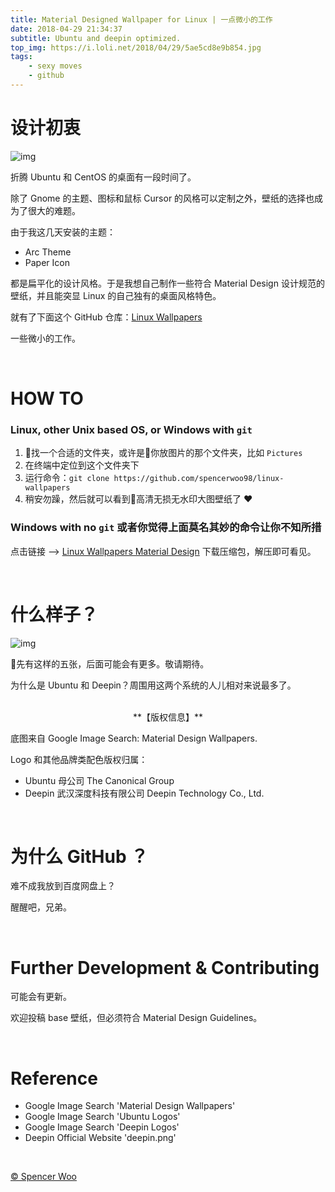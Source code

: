 ```yaml
---
title: Material Designed Wallpaper for Linux | 一点微小的工作
date: 2018-04-29 21:34:37
subtitle: Ubuntu and deepin optimized.
top_img: https://i.loli.net/2018/04/29/5ae5cd8e9b854.jpg
tags:
    - sexy moves
    - github
---
```


# 设计初衷

![img](https://i.loli.net/2018/04/29/5ae5ca937f0c7.jpg)

折腾 Ubuntu 和 CentOS 的桌面有一段时间了。

除了 Gnome 的主题、图标和鼠标 Cursor 的风格可以定制之外，壁纸的选择也成为了很大的难题。

由于我这几天安装的主题：

- Arc Theme
- Paper Icon

都是扁平化的设计风格。于是我想自己制作一些符合 Material Design 设计规范的壁纸，并且能突显 Linux 的自己独有的桌面风格特色。

就有了下面这个 GitHub 仓库：[Linux Wallpapers](https://github.com/spencerwoo98/linux-wallpapers)

一些微小的工作。

<br>

# HOW TO

### Linux, other Unix based OS, or Windows with `git`

1. 找一个合适的文件夹，或许是你放图片的那个文件夹，比如 `Pictures`
2. 在终端中定位到这个文件夹下
3. 运行命令：`git clone https://github.com/spencerwoo98/linux-wallpapers`
4. 稍安勿躁，然后就可以看到高清无损无水印大图壁纸了 :heart:

### Windows with no `git` 或者你觉得上面莫名其妙的命令让你不知所措

点击链接 --> [Linux Wallpapers Material Design](https://github.com/spencerwoo98/linux-wallpapers/archive/master.zip) 下载压缩包，解压即可看见。

<br>

# 什么样子？

![img](https://i.loli.net/2018/04/29/5ae5d18625520.jpg)

先有这样的五张，后面可能会有更多。敬请期待。

为什么是 Ubuntu 和 Deepin？周围用这两个系统的人儿相对来说最多了。

<br>

<div align='center'>
**【版权信息】** 
</div>

底图来自 Google Image Search: Material Design Wallpapers.

Logo 和其他品牌类配色版权归属：

- Ubuntu 母公司 The Canonical Group
- Deepin 武汉深度科技有限公司 Deepin Technology Co., Ltd. 
<br>

# 为什么 GitHub ？

难不成我放到百度网盘上？

醒醒吧，兄弟。

<br>

# Further Development & Contributing

可能会有更新。

欢迎投稿 base 壁纸，但必须符合 Material Design Guidelines。

<br>

# Reference

- Google Image Search 'Material Design Wallpapers'
- Google Image Search 'Ubuntu Logos'
- Google Image Search 'Deepin Logos'
- Deepin Official Website 'deepin.png'

<br>

[© Spencer Woo](https://spencerwoo.com)
